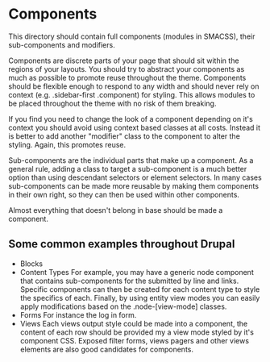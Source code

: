 # Components
This directory should contain full components (modules in SMACSS), their
sub-components and modifiers.

Components are discrete parts of your page that should sit within the regions
of your layouts. You should try to abstract your components as much as possible
to promote reuse throughout the theme. Components should be flexible enough to
respond to any width and should never rely on context
(e.g. .sidebar-first .component) for styling. This allows modules to be placed
throughout the theme with no risk of them breaking.

If you find you need to change the look of a component depending on it's context
you should avoid using context based classes at all costs. Instead it is better
to add another "modifier" class to the component to alter the styling. Again,
this promotes reuse.

Sub-components are the individual parts that make up a component. As a general
rule, adding a class to target a sub-component is a much better option than
using descendant selectors or element selectors. In many cases sub-components
can be made more reusable by making them components in their own right, so they
can then be used within other components.

Almost everything that doesn't belong in base should be made a component.

## Some common examples throughout Drupal

* Blocks
* Content Types
    For example, you may have a generic node component that contains
    sub-components for the submitted by line and links. Specific components can
    then be created for each content type to style the specifics of each. Finally,
    by using entity view modes you can easily apply modifications based on the
    .node-[view-mode] classes.
* Forms
    For instance the log in form.
* Views
    Each views output style could be made into a component, the content of each
    row should be provided my a view mode styled by it's component CSS. Exposed
    filter forms, views pagers and other views elements are also good candidates
    for components.
